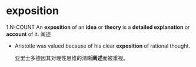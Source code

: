 # exposition

1.N-COUNT An **exposition** of an **idea** or **theory** is a **detailed explanation** or **account** of it. 阐述

- Aristotle was valued because of his clear **exposition** of rational thought.

  亚里士多德因其对理性思维的清晰**阐述**而被重视。